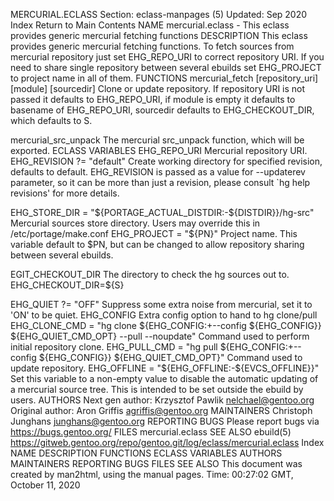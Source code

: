 MERCURIAL.ECLASS
Section: eclass-manpages (5)
Updated: Sep 2020
Index Return to Main Contents
NAME
mercurial.eclass - This eclass provides generic mercurial fetching functions
DESCRIPTION
This eclass provides generic mercurial fetching functions. To fetch sources from mercurial repository just set EHG_REPO_URI to correct repository URI. If you need to share single repository between several ebuilds set EHG_PROJECT to project name in all of them.
FUNCTIONS
mercurial_fetch [repository_uri] [module] [sourcedir]
Clone or update repository.
If repository URI is not passed it defaults to EHG_REPO_URI, if module is empty it defaults to basename of EHG_REPO_URI, sourcedir defaults to EHG_CHECKOUT_DIR, which defaults to S.

mercurial_src_unpack
The mercurial src_unpack function, which will be exported.
ECLASS VARIABLES
EHG_REPO_URI
Mercurial repository URI.
EHG_REVISION ?= "default"
Create working directory for specified revision, defaults to default.
EHG_REVISION is passed as a value for --updaterev parameter, so it can be more than just a revision, please consult `hg help revisions' for more details.

EHG_STORE_DIR = "${PORTAGE_ACTUAL_DISTDIR:-${DISTDIR}}/hg-src"
Mercurial sources store directory. Users may override this in /etc/portage/make.conf
EHG_PROJECT = "${PN}"
Project name.
This variable default to $PN, but can be changed to allow repository sharing between several ebuilds.

EGIT_CHECKOUT_DIR
The directory to check the hg sources out to.
EHG_CHECKOUT_DIR=${S}

EHG_QUIET ?= "OFF"
Suppress some extra noise from mercurial, set it to 'ON' to be quiet.
EHG_CONFIG
Extra config option to hand to hg clone/pull
EHG_CLONE_CMD = "hg clone ${EHG_CONFIG:+--config ${EHG_CONFIG}} ${EHG_QUIET_CMD_OPT} --pull --noupdate"
Command used to perform initial repository clone.
EHG_PULL_CMD = "hg pull ${EHG_CONFIG:+--config ${EHG_CONFIG}} ${EHG_QUIET_CMD_OPT}"
Command used to update repository.
EHG_OFFLINE = "${EHG_OFFLINE:-${EVCS_OFFLINE}}"
Set this variable to a non-empty value to disable the automatic updating of a mercurial source tree. This is intended to be set outside the ebuild by users.
AUTHORS
Next gen author: Krzysztof Pawlik <nelchael@gentoo.org>
Original author: Aron Griffis <agriffis@gentoo.org>
MAINTAINERS
Christoph Junghans <junghans@gentoo.org>
REPORTING BUGS
Please report bugs via https://bugs.gentoo.org/
FILES
mercurial.eclass
SEE ALSO
ebuild(5)
https://gitweb.gentoo.org/repo/gentoo.git/log/eclass/mercurial.eclass
Index
NAME
DESCRIPTION
FUNCTIONS
ECLASS VARIABLES
AUTHORS
MAINTAINERS
REPORTING BUGS
FILES
SEE ALSO
This document was created by man2html, using the manual pages.
Time: 00:27:02 GMT, October 11, 2020